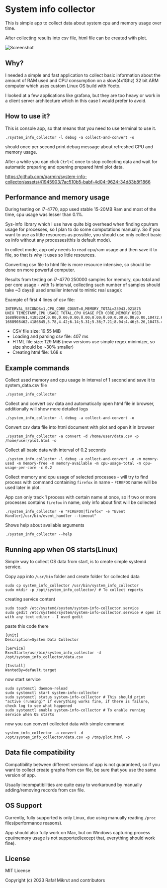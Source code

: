 # System info collector

This is simple app to collect data about system cpu and memory usage over time.

After collecting results into csv file, html file can be created with plot.

![Screenshot](https://github.com/qarmin/czkawka/assets/41945903/58371709-996a-41cf-a352-d28addf24ad9)

## Why?

I needed a simple and fast application to collect basic information about the amount of RAM used and CPU consumption on
a slow(4x1Ghz) 32 bit ARM computer which uses custom Linux OS build with Yocto.

I looked at a few applications like grafana, but they are too heavy or work in a client server architecture
which in this case I would prefer to avoid.

## How to use it?

This is console app, so that means that you need to use terminal to use it.

```
./system_info_collector -l debug -a collect-and-convert -o
```

should once per second print debug message about refreshed CPU and memory usage.

After a while you can click `Ctrl+C` once to stop collecting data and wait for automatic preparing and opening prepared
html plot data.

https://github.com/qarmin/system-info-collector/assets/41945903/7ac510b5-babf-4d04-9624-34d83b8f1866

## Performance and memory usage

During testing on i7-4770, app used stable 15-20MB Ram and most of the time, cpu usage was lesser than 0.1%.

Sys-info library which I use have quite big overhead when finding cpu/ram usage for processes, so I plan to do some
computations manually. So if you want to use as little resources as possible, you should use only collect basic os info
without any processes(this is default mode).

In collect mode, app only needs to read cpu/ram usage and then save it to file, so that is why it uses so little
resources.

Converting csv file to html file is more resource intensive, so should be done on more powerful computer.

Results from testing on i7-4770 250000 samples for memory, cpu total and per core usage - with 1s interval, collecting
such number of samples should take ~3 days(I used smaller interval to mimic real usage):

Example of first 4 lines of csv file:

```
INTERVAL_SECONDS=1,CPU_CORE_COUNT=8,MEMORY_TOTAL=23943.921875
UNIX_TIMESTAMP,CPU_USAGE_TOTAL,CPU_USAGE_PER_CORE,MEMORY_USED
1688908461.4185224,0.00,0.00;0.00;0.00;0.00;0.00;0.00;0.00;0.00,10472.640625
1688908462.4186845,5.78,4.42;6.14;5.31;5.36;7.21;8.04;4.46;5.26,10473.49609375
```

- CSV file size: 19.55 MiB
- Loading and parsing csv file: 407 ms
- HTML file size: 129 MiB (new versions use simple regex minimizer, so size should be ~30% smaller)
- Creating html file: 1.68 s

## Example commands

Collect used memory and cpu usage in interval of 1 second and save it to system_data.csv file

```
./system_info_collector
```

Collect and convert csv data and automatically open html file in browser, additionally will show more detailed logs

```
./system_info_collector -l debug -a collect-and-convert -o
```

Convert csv data file into html document with plot and open it in browser

```
./system_info_collector -a convert -d /home/user/data.csv -p /home/user/plot.html -o
```

Collect all basic data with interval of 0.2 seconds

```
./system_info_collector -l debug -a collect-and-convert -o -m memory-used -m memory-free -m memory-available -m cpu-usage-total -m cpu-usage-per-core -c 0.2
```

Collect memory and cpu usage of selected processes - will try to find process with command containing `firefox` in
name - `FIREFOX` name will be used later in plot.

App can only track 1 process with certain name at once, so if two or more processes contains `firefox` in name, only
info about first will be collected

```
./system_info_collector -e "FIREFOX|firefox" -e "Event Handler|/usr/bin/event_handler --timeout"
```

Shows help about available arguments

```
./system_info_collector --help
```

## Running app when OS starts(Linux)

Simple way to collect OS data from start, is to create simple systemd service.

Copy app into `/usr/bin` folder and create folder for collected data

```
sudo cp system_info_collector /usr/bin/system_info_collector
sudo mkdir -p /opt/system_info_collector/ # To collect reports
```

creating service content

```
sudo touch /etc/systemd/system/system-info-collector.service
sudo gedit /etc/systemd/system/system-info-collector.service # open it with any text editor - I used gedit
```

paste this code there

```
[Unit]
Description=System Data Collector

[Service]
ExecStart=/usr/bin/system_info_collector -d /opt/system_info_collector/data.csv

[Install]
WantedBy=default.target
```

now start service

```
sudo systemctl daemon-reload
sudo systemctl start system-info-collector
sudo systemctl status system-info-collector # This should print "active (running)" if everything works fine, if there is failure, check log to see what happened
sudo systemctl enable system-info-collector # To enable running service when OS starts
```

now you can convert collected data with simple command

```
system_info_collector -a convert -d /opt/system_info_collector/data.csv -p /tmp/plot.html -o
```

## Data file compatibility

Compatibility between different versions of app is not guaranteed, so if you want to collect create graphs from csv
file, be sure that you use the same version of app.

Usually incompatibilities are quite easy to workaround by manually adding/removing records from csv file.

## OS Support

Currently, fully supported is only Linux, due using manually reading `/proc` files(performance reasons).

App should also fully work on Mac, but on Windows capturing process cpu/memory usage is not supported(except that,
everything should work fine).

## License

MIT License

Copyright (c) 2023 Rafał Mikrut and contributors